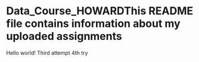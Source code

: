 # Data_Course_HOWARDThis README file contains information about my uploaded assignments
Hello world!
Third attempt
4th try
